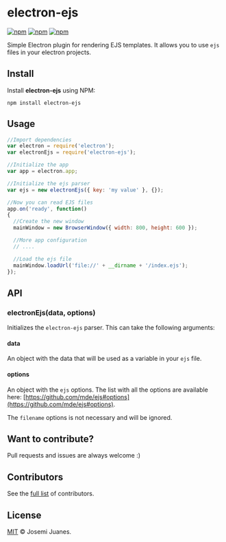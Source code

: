 # electron-ejs

[![npm](https://img.shields.io/npm/v/electron-ejs.svg?style=flat-square)](https://www.npmjs.com/package/electron-ejs)
[![npm](https://img.shields.io/npm/dt/electron-ejs.svg?style=flat-square)](https://www.npmjs.com/package/electron-ejs)
[![npm](https://img.shields.io/npm/l/electron-ejs.svg?style=flat-square)](https://github.com/jmjuanes/electron-ejs)

Simple Electron plugin for rendering EJS templates. It allows you to use `ejs` files in your electron projects.


## Install

Install **electron-ejs** using NPM:

```
npm install electron-ejs
```

## Usage

```javascript
//Import dependencies
var electron = require('electron');
var electronEjs = require('electron-ejs');

//Initialize the app
var app = electron.app;

//Initialize the ejs parser
var ejs = new electronEjs({ key: 'my value' }, {});

//Now you can read EJS files
app.on('ready', function()
{
  //Create the new window
  mainWindow = new BrowserWindow({ width: 800, height: 600 });

  //More app configuration
  // ....

  //Load the ejs file
  mainWindow.loadUrl('file://' + __dirname + '/index.ejs');
});
```

## API

### electronEjs(data, options)

Initializes the `electron-ejs` parser. This can take the following arguments:

#### data

An object with the data that will be used as a variable in your `ejs` file.

#### options

An object with the `ejs` options. The list with all the options are available here: [https://github.com/mde/ejs#options](https://github.com/mde/ejs#options).

The `filename` options is not necessary and will be ignored.


## Want to contribute?

Pull requests and issues are always welcome :)

## Contributors

See the [full list](https://github.com/jmjuanes/electron-ejs/graphs/contributors) of contributors.


## License

[MIT](LICENSE) &copy; Josemi Juanes.
